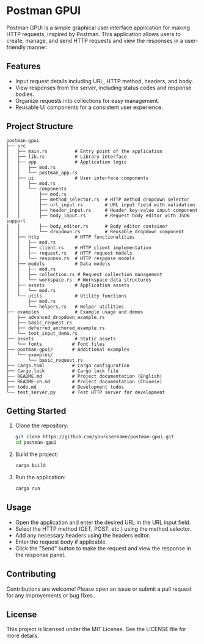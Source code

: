 # Postman GPUI

Postman GPUI is a simple graphical user interface application for making HTTP requests, inspired by Postman. This application allows users to create, manage, and send HTTP requests and view the responses in a user-friendly manner.

## Features

- Input request details including URL, HTTP method, headers, and body.
- View responses from the server, including status codes and response bodies.
- Organize requests into collections for easy management.
- Reusable UI components for a consistent user experience.

## Project Structure

```
postman-gpui
├── src
│   ├── main.rs          # Entry point of the application
│   ├── lib.rs           # Library interface
│   ├── app              # Application logic
│   │   ├── mod.rs
│   │   └── postman_app.rs
│   ├── ui               # User interface components
│   │   ├── mod.rs
│   │   └── components
│   │       ├── mod.rs
│   │       ├── method_selector.rs  # HTTP method dropdown selector
│   │       ├── url_input.rs        # URL input field with validation
│   │       ├── header_input.rs     # Header key-value input component
│   │       ├── body_input.rs       # Request body editor with JSON support
│   │       ├── body_editor.rs      # Body editor container
│   │       └── dropdown.rs         # Reusable dropdown component
│   ├── http             # HTTP functionalities
│   │   ├── mod.rs
│   │   ├── client.rs    # HTTP client implementation
│   │   ├── request.rs   # HTTP request models
│   │   └── response.rs  # HTTP response models
│   ├── models           # Data models
│   │   ├── mod.rs
│   │   ├── collection.rs # Request collection management
│   │   └── workspace.rs  # Workspace data structures
│   ├── assets           # Application assets
│   │   └── mod.rs
│   └── utils            # Utility functions
│       ├── mod.rs
│       └── helpers.rs   # Helper utilities
├── examples             # Example usage and demos
│   ├── advanced_dropdown_example.rs
│   ├── basic_request.rs
│   ├── deferred_anchored_example.rs
│   └── text_input_demo.rs
├── assets               # Static assets
│   └── fonts           # Font files
├── postman-gpui/       # Additional examples
│   └── examples/
│       └── basic_request.rs
├── Cargo.toml          # Cargo configuration
├── Cargo.lock          # Cargo lock file
├── README.md           # Project documentation (English)
├── README-zh.md        # Project documentation (Chinese)
├── todo.md             # Development todos
└── test_server.py      # Test HTTP server for development
```

## Getting Started

1. Clone the repository:

   ```bash
   git clone https://github.com/yourusername/postman-gpui.git
   cd postman-gpui
   ```

2. Build the project:

   ```bash
   cargo build
   ```

3. Run the application:

   ```bash
   cargo run
   ```

## Usage

- Open the application and enter the desired URL in the URL input field.
- Select the HTTP method (GET, POST, etc.) using the method selector.
- Add any necessary headers using the headers editor.
- Enter the request body if applicable.
- Click the "Send" button to make the request and view the response in the response panel.

## Contributing

Contributions are welcome! Please open an issue or submit a pull request for any improvements or bug fixes.

## License

This project is licensed under the MIT License. See the LICENSE file for more details.